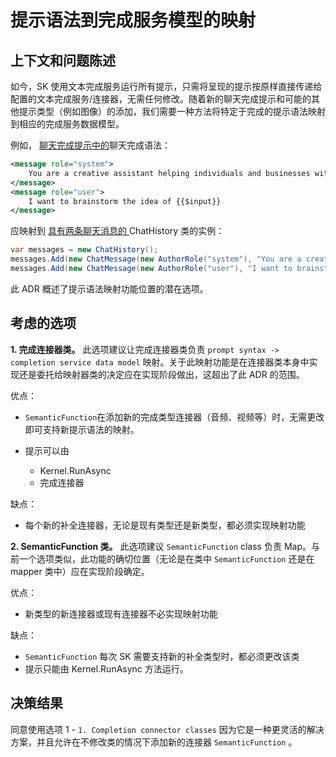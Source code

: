 # 提示语法到完成服务模型的映射

## 上下文和问题陈述
如今，SK 使用文本完成服务运行所有提示，只需将呈现的提示按原样直接传递给配置的文本完成服务/连接器，无需任何修改。随着新的聊天完成提示和可能的其他提示类型（例如图像）的添加，我们需要一种方法将特定于完成的提示语法映射到相应的完成服务数据模型。

例如， [ 聊天完成提示中的](https://github.com/microsoft/semantic-kernel/blob/main/docs/decisions/0014-chat-completion-roles-in-prompt.md)聊天完成语法：
```xml
<message role="system">
    You are a creative assistant helping individuals and businesses with their innovative projects.
</message>
<message role="user">
    I want to brainstorm the idea of {{$input}}
</message>
```
应映射到 [ 具有两条聊天消息的 ](https://github.com/microsoft/semantic-kernel/blob/main/dotnet/src/SemanticKernel.Abstractions/AI/ChatCompletion/ChatHistory.cs)ChatHistory 类的实例：

```csharp
var messages = new ChatHistory();
messages.Add(new ChatMessage(new AuthorRole("system"), "You are a creative assistant helping individuals and businesses with their innovative projects."));
messages.Add(new ChatMessage(new AuthorRole("user"), "I want to brainstorm the idea of {{$input}}"));
```

此 ADR 概述了提示语法映射功能位置的潜在选项。

## 考虑的选项
**1. 完成连接器类。** 此选项建议让完成连接器类负责 `prompt syntax -> completion service data model` 映射。关于此映射功能是在连接器类本身中实现还是委托给映射器类的决定应在实现阶段做出，这超出了此 ADR 的范围。

优点：
 -  `SemanticFunction`在添加新的完成类型连接器（音频、视频等）时，无需更改 即可支持新提示语法的映射。
 
 - 提示可以由
    - Kernel.RunAsync 
    - 完成连接器

缺点：
 - 每个新的补全连接器，无论是现有类型还是新类型，都必须实现映射功能

**2. SemanticFunction 类。** 此选项建议 `SemanticFunction` class 负责 Map。与前一个选项类似，此功能的确切位置（无论是在类中 `SemanticFunction` 还是在 mapper 类中）应在实现阶段确定。

优点：
 - 新类型的新连接器或现有连接器不必实现映射功能

缺点：
 -  `SemanticFunction` 每次 SK 需要支持新的补全类型时，都必须更改该类
 - 提示只能由 Kernel.RunAsync 方法运行。

## 决策结果
同意使用选项 1 - `1. Completion connector classes` 因为它是一种更灵活的解决方案，并且允许在不修改类的情况下添加新的连接器 `SemanticFunction` 。